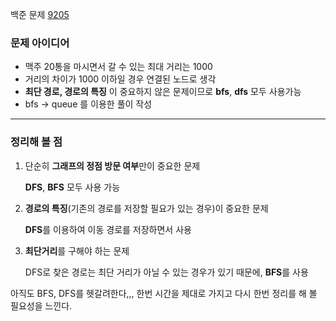 백준 문제 [9205](https://www.acmicpc.net/problem/9205)

### 문제 아이디어

- 맥주 20통을 마시면서 갈 수 있는 최대 거리는 1000
- 거리의 차이가 1000 이하일 경우 연결된 노드로 생각
- **최단 경로, 경로의 특징** 이 중요하지 않은 문제이므로 **bfs**, **dfs** 모두 사용가능
- bfs -> queue 를 이용한 풀이 작성

<script src="https://gist.github.com/tuuuuuuuna/7cc475168e3594dd12b1b8a7b47315ea.js"></script>

---

### 정리해 볼 점

1. 단순히 **그래프의 정점 방문 여부**만이 중요한 문제

   **DFS**, **BFS** 모두 사용 가능

2. **경로의 특징**(기존의 경로를 저장할 필요가 있는 경우)이 중요한 문제

   **DFS**를 이용하여 이동 경로를 저장하면서 사용

3. **최단거리**를 구해야 하는 문제

   DFS로 찾은 경로는 최단 거리가 아닐 수 있는 경우가 있기 때문에, **BFS**를 사용

아직도 BFS, DFS를 헷갈려한다,,, 한번 시간을 제대로 가지고 다시 한번 정리를 해 볼 필요성을 느낀다.